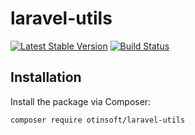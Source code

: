 <h1>laravel-utils</h1>

<a href="https://packagist.org/packages/otinsoft/laravel-utils"><img src="https://poser.pugx.org/otinsoft/laravel-utils/v/stable.svg" alt="Latest Stable Version"></a>
<a href="https://travis-ci.org/otinsoft/laravel-utils"><img src="https://travis-ci.org/otinsoft/laravel-utils.svg?branch=master" alt="Build Status"></a>

## Installation

Install the package via Composer:

```bash
composer require otinsoft/laravel-utils
```

